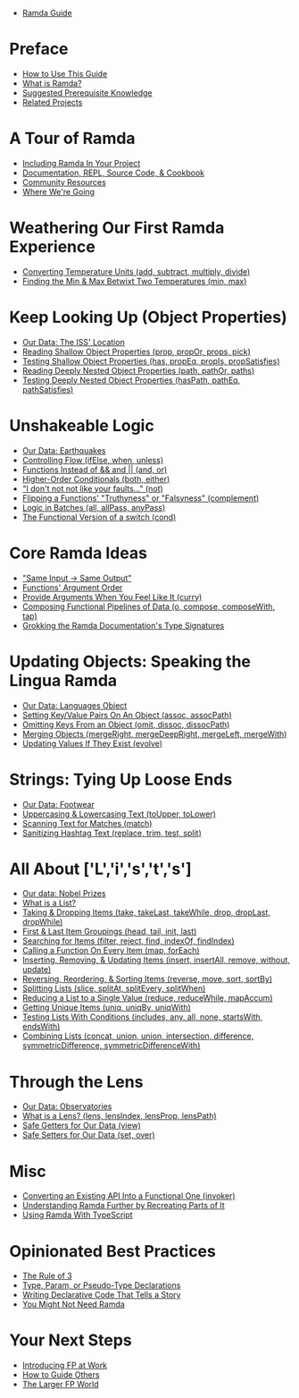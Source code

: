 - [Ramda Guide](./intro.md)

# Preface

- [How to Use This Guide](./how-to-use-this-guide.md)
- [What is Ramda?](./what-is-ramda.md)
- [Suggested Prerequisite Knowledge](./prerequisites.md)
- [Related Projects](./related-projects.md)

# A Tour of Ramda

- [Including Ramda In Your Project]()
- [Documentation, REPL, Source Code, & Cookbook]()
- [Community Resources]()
- [Where We're Going]()

# Weathering Our First Ramda Experience

- [Converting Temperature Units (add, subtract, multiply, divide)]()
- [Finding the Min & Max Betwixt Two Temperatures (min, max)]()

# Keep Looking Up (Object Properties)

- [Our Data: The ISS' Location]()
- [Reading Shallow Object Properties (prop, propOr, props, pick)]()
- [Testing Shallow Object Properties (has, propEq, propIs, propSatisfies)]()
- [Reading Deeply Nested Object Properties (path, pathOr, paths)]()
- [Testing Deeply Nested Object Properties (hasPath, pathEq, pathSatisfies)]()

# Unshakeable Logic

- [Our Data: Earthquakes]()
- [Controlling Flow (ifElse, when, unless)]()
- [Functions Instead of && and || (and, or)]()
- [Higher-Order Conditionals (both, either)]()
- ["I don't not not like your faults..." (not)]()
- [Flipping a Functions' "Truthyness" or "Falsyness" (complement)]()
- [Logic in Batches (all, allPass, anyPass)]()
- [The Functional Version of a switch (cond)]()

# Core Ramda Ideas

- ["Same Input → Same Output"]()
- [Functions' Argument Order]()
- [Provide Arguments When You Feel Like It (curry)]()
- [Composing Functional Pipelines of Data (o, compose, composeWith, tap)]()
- [Grokking the Ramda Documentation's Type Signatures]()

# Updating Objects: Speaking the Lingua Ramda

- [Our Data: Languages Object]()
- [Setting Key/Value Pairs On An Object (assoc, assocPath)]()
- [Omitting Keys From an Object (omit, dissoc, dissocPath)]()
- [Merging Objects (mergeRight, mergeDeepRight, mergeLeft, mergeWith)]()
- [Updating Values If They Exist (evolve)]()

# Strings: Tying Up Loose Ends

- [Our Data: Footwear]()
- [Uppercasing & Lowercasing Text (toUpper, toLower)]()
- [Scanning Text for Matches (match)]()
- [Sanitizing Hashtag Text (replace, trim, test, split)]()

# All About ['L','i','s','t','s']

- [Our data: Nobel Prizes]()
- [What is a List?]()
- [Taking & Dropping Items (take, takeLast, takeWhile, drop, dropLast, dropWhile)]()
- [First & Last Item Groupings (head, tail, init, last)]()
- [Searching for Items (filter, reject, find, indexOf, findIndex)]()
- [Calling a Function On Every Item (map, forEach)]()
- [Inserting, Removing, & Updating Items (insert, insertAll, remove, without, update)]()
- [Reversing, Reordering, & Sorting Items (reverse, move, sort, sortBy)]()
- [Splitting Lists (slice, splitAt, splitEvery, splitWhen)]()
- [Reducing a List to a Single Value (reduce, reduceWhile, mapAccum)]()
- [Getting Unique Items (uniq, uniqBy, uniqWith)]()
- [Testing Lists With Conditions (includes, any, all, none, startsWith, endsWith)]()
- [Combining Lists (concat, union, union, intersection, difference, symmetricDifference, symmetricDifferenceWith)]()

# Through the Lens

- [Our Data: Observatories]()
- [What is a Lens? (lens, lensIndex, lensProp, lensPath)]()
- [Safe Getters for Our Data (view)]()
- [Safe Setters for Our Data (set, over)]()

# Misc

- [Converting an Existing API Into a Functional One (invoker)]()
- [Understanding Ramda Further by Recreating Parts of It]()
- [Using Ramda With TypeScript]()

# Opinionated Best Practices

- [The Rule of 3]()
- [Type, Param, or Pseudo-Type Declarations]()
- [Writing Declarative Code That Tells a Story]()
- [You Might Not Need Ramda]()

# Your Next Steps

- [Introducing FP at Work](./introducing-fp-at-work.md)
- [How to Guide Others]()
- [The Larger FP World]()
